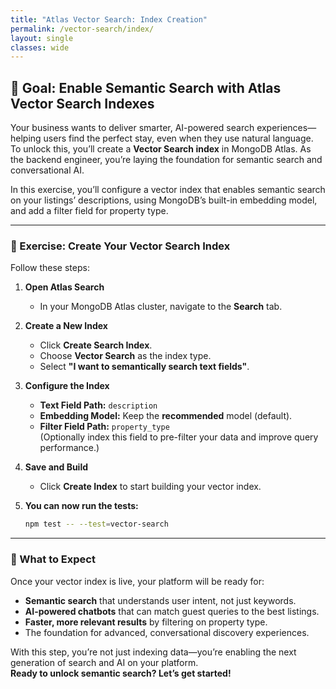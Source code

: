 ```yaml
---
title: "Atlas Vector Search: Index Creation"
permalink: /vector-search/index/
layout: single
classes: wide
---
```


## 🚀 Goal: Enable Semantic Search with Atlas Vector Search Indexes

Your business wants to deliver smarter, AI-powered search experiences—helping users find the perfect stay, even when they use natural language. To unlock this, you’ll create a **Vector Search index** in MongoDB Atlas. As the backend engineer, you’re laying the foundation for semantic search and conversational AI.

In this exercise, you’ll configure a vector index that enables semantic search on your listings’ descriptions, using MongoDB’s built-in embedding model, and add a filter field for property type.

---

### 🧩 Exercise: Create Your Vector Search Index

Follow these steps:

1. **Open Atlas Search**
   - In your MongoDB Atlas cluster, navigate to the **Search** tab.

2. **Create a New Index**
   - Click **Create Search Index**.
   - Choose **Vector Search** as the index type.
   - Select **"I want to semantically search text fields"**.

3. **Configure the Index**
   - **Text Field Path:** `description`
   - **Embedding Model:** Keep the **recommended** model (default).
   - **Filter Field Path:** `property_type`  
     (Optionally index this field to pre-filter your data and improve query performance.)

4. **Save and Build**
   - Click **Create Index** to start building your vector index.

5. **You can now run the tests:**  
   ```bash
   npm test -- --test=vector-search
   ```

---

### 🚦 What to Expect

Once your vector index is live, your platform will be ready for:
- **Semantic search** that understands user intent, not just keywords.
- **AI-powered chatbots** that can match guest queries to the best listings.
- **Faster, more relevant results** by filtering on property type.
- The foundation for advanced, conversational discovery experiences.

With this step, you’re not just indexing data—you’re enabling the next generation of search and AI on your platform.  
**Ready to unlock semantic search? Let’s get started!**
